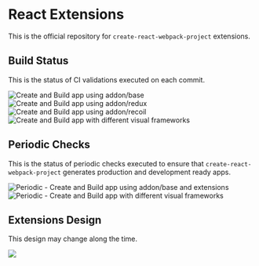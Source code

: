 # React Extensions

This is the official repository for `create-react-webpack-project` extensions.

## Build Status

This is the status of CI validations executed on each commit.

![Create and Build app using addon/base](https://github.com/Create-Node-App/react-extensions/workflows/Create%20and%20Build%20app%20using%20addon/base/badge.svg)
![Create and Build app using addon/redux](https://github.com/Create-Node-App/react-extensions/workflows/Create%20and%20Build%20app%20using%20addon/redux/badge.svg)
![Create and Build app using addon/recoil](https://github.com/Create-Node-App/react-extensions/workflows/Create%20and%20Build%20app%20using%20addon/recoil/badge.svg)
![Create and Build app with different visual frameworks](https://github.com/Create-Node-App/react-extensions/workflows/Create%20and%20Build%20app%20with%20different%20visual%20frameworks/badge.svg)

## Periodic Checks

This is the status of periodic checks executed to ensure that `create-react-webpack-project` generates production and development ready apps.

![Periodic - Create and Build app using addon/base and extensions](https://github.com/Create-Node-App/react-extensions/workflows/Periodic%20-%20Create%20and%20Build%20app%20using%20addon/base%20and%20extensions/badge.svg)
![Periodic - Create and Build app with different visual frameworks](https://github.com/Create-Node-App/react-extensions/workflows/Periodic%20-%20Create%20and%20Build%20app%20with%20different%20visual%20frameworks/badge.svg)

## Extensions Design

This design may change along the time.

![](https://user-images.githubusercontent.com/17727170/94766288-ce324e80-0381-11eb-99df-8472a1b17d03.png)
